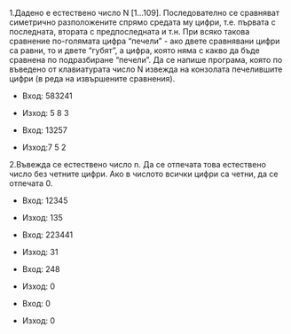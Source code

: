 1.Дадено е естествено число N [1...109].
Последователно се сравняват симетрично разположените спрямо средата му цифри, т.е. първата с последната, втората с предпоследната и т.н.
При всяко такова сравнение по-голямата цифра “печели” - ако двете сравнявани цифри са равни, то и двете “губят”,
а цифра, която няма с какво да бъде сравнена по подразбиране “печели”.
Да се напише програма, която по въведено от клавиатурата число N извежда на конзолата печелившите цифри (в реда на извършените сравнения).

- Вход: 583241
- Изход: 5 8 3

- Вход: 13257
- Изход:7 5 2

2.Въвежда се естествено число n.
Да се отпечата това естествено число без четните цифри. Ако в числото всички цифри са четни, да се отпечата 0.

- Вход: 12345
- Изход: 135

- Вход: 223441
- Изход: 31

- Вход: 248
- Изход: 0

- Вход: 0
- Изход: 0

